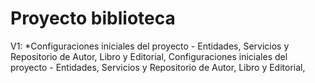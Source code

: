 # Proyecto  biblioteca

V1:
*Configuraciones iniciales del proyecto - Entidades, Servicios y Repositorio de Autor, Libro y Editorial, Configuraciones iniciales del proyecto - Entidades, Servicios y Repositorio de Autor, Libro y Editorial, 


